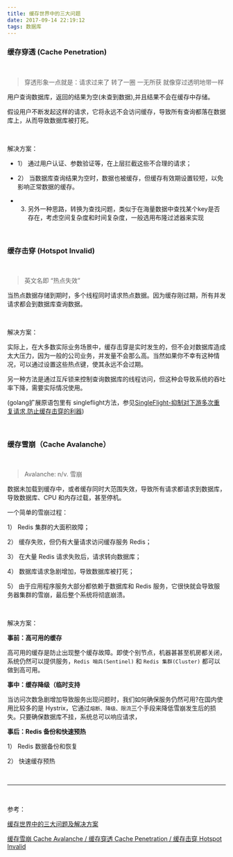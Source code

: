 ```yaml
---
title: 缓存世界中的三大问题
date: 2017-09-14 22:19:12
tags: 数据库
---
```



### 缓存穿透 (Cache Penetration)

<br>

> 穿透形象一点就是：请求过来了 转了一圈 一无所获 就像穿过透明地带一样



用户查询数据库，返回的结果为空(未查到数据),并且结果不会在缓存中存储。

假设用户不断发起这样的请求，它将永远不会访问缓存，导致所有查询都落在数据库上，从而导致数据库被打死。


<br>

解决方案：

- 1） 通过用户认证、参数验证等，在上层拦截这些不合理的请求；

- 2） 当数据库查询结果为空时，数据也被缓存，但缓存有效期设置较短，以免影响正常数据的缓存。

- 3) 另外一种思路，转换为查找问题，类似于在海量数据中查找某个key是否存在，考虑空间复杂度和时间复杂度，一般选用布隆过滤器来实现

<br>


### 缓存击穿 (Hotspot Invalid)


<br>

> 英文名即 “热点失效”

当热点数据存储到期时，多个线程同时请求热点数据。因为缓存刚过期，所有并发请求都会到数据库查询数据。


<br>

解决方案：

实际上，在大多数实际业务场景中，缓存击穿是实时发生的，但不会对数据库造成太大压力，因为一般的公司业务，并发量不会那么高。当然如果你不幸有这种情况，可以通过设置这些热点键，使其永远不会过期。

另一种方法是通过互斥锁来控制查询数据库的线程访问，但这种会导致系统的吞吐率下降，需要实际情况使用。

(golang扩展原语包里有 singleflight方法，参见[SingleFlight-抑制对下游多次重复请求,防止缓存击穿的利器](https://dashen.tech/2020/10/15/SingleFlight-%E6%8A%91%E5%88%B6%E5%AF%B9%E4%B8%8B%E6%B8%B8%E5%A4%9A%E6%AC%A1%E9%87%8D%E5%A4%8D%E8%AF%B7%E6%B1%82-%E9%98%B2%E6%AD%A2%E7%BC%93%E5%AD%98%E5%87%BB%E7%A9%BF%E7%9A%84%E5%88%A9%E5%99%A8/))



<br>


### 缓存雪崩（Cache Avalanche）

<br>

> Avalanche: n/v. 雪崩

数据未加载到缓存中，或者缓存同时大范围失效，导致所有请求都请求到数据库，导致数据库、CPU 和内存过载，甚至停机。

一个简单的雪崩过程：

1） Redis 集群的大面积故障；

2） 缓存失败，但仍有大量请求访问缓存服务 Redis；

3） 在大量 Redis 请求失败后，请求转向数据库；

4） 数据库请求急剧增加，导致数据库被打死；

5） 由于应用程序服务大部分都依赖于数据库和 Redis 服务，它很快就会导致服务器集群的雪崩，最后整个系统将彻底崩溃。


<br>

解决方案：


**事前：高可用的缓存**

高可用的缓存是防止出现整个缓存故障。即使个别节点，机器甚甚至机房都关闭，系统仍然可以提供服务，`Redis 哨兵(Sentinel)` 和 `Redis 集群(Cluster)` 都可以做到高可用。


**事中：缓存降级（临时支持**

当访问次数急剧增加导致服务出现问题时，我们如何确保服务仍然可用?在国内使用比较多的是 Hystrix，它通过`熔断、降级、限流`三个手段来降低雪崩发生后的损失。只要确保数据库不挂，系统总可以响应请求，


**事后：Redis 备份和快速预热**

1） Redis 数据备份和恢复

2） 快速缓存预热


<br>


---


<br>

参考：

[缓存世界中的三大问题及解决方案](https://zhuanlan.zhihu.com/p/77492338)

[缓存雪崩 Cache Avalanche / 缓存穿透 Cache Penetration / 缓存击穿 Hotspot Invalid](https://www.cnblogs.com/Leo_wl/p/12294093.html)